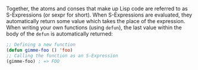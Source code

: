 Together, the atoms and conses that make up Lisp code are referred to as
S-Expressions (or sexpr for short). When S-Expressions are evaluated, they
automatically return some value which takes the place of the expression. When
writing your own functions (using `defun`), the last value within the body of
the `defun` is automatically returned:

```lisp
;; Defining a new function
(defun gimme-foo () 'foo)
;; Calling the function as an S-Expression
(gimme-foo) ; => FOO
```